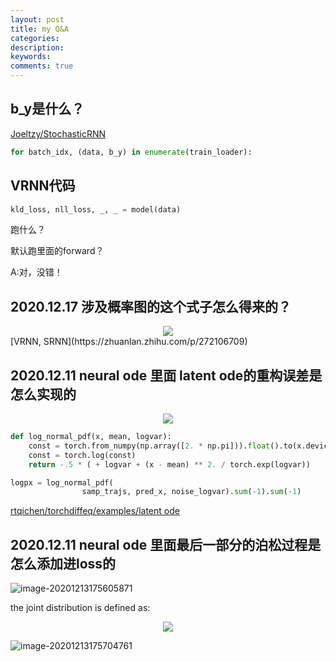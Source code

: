 ```yaml
---
layout: post
title: my Q&A
categories: 
description: 
keywords: 
comments: true
---
```

## b_y是什么？

[Joeltzy/StochasticRNN](https://github.com/Joeltzy/StochasticRNN)

```python
for batch_idx, (data, b_y) in enumerate(train_loader):   
```

## VRNN代码

```python
kld_loss, nll_loss, _, _ = model(data)
```
跑什么？

默认跑里面的forward？

A:对，没错！

## 2020.12.17 涉及概率图的这个式子怎么得来的？
<div align="center"> 
    <img src="https://MAO202012.github.io/images/2.png" style="zoom:100%" />
    
 
</div> 
[VRNN, SRNN](https://zhuanlan.zhihu.com/p/272106709)

## 2020.12.11 neural ode 里面 latent ode的重构误差是怎么实现的
<div align="center"> 
    <img src="https://MAO202012.github.io/images/1.png" style="zoom:100%" />
    
 
</div> 

```python
def log_normal_pdf(x, mean, logvar):
    const = torch.from_numpy(np.array([2. * np.pi])).float().to(x.device)
    const = torch.log(const)
    return -.5 * ( + logvar + (x - mean) ** 2. / torch.exp(logvar))

logpx = log_normal_pdf(
                samp_trajs, pred_x, noise_logvar).sum(-1).sum(-1)
```
[rtqichen/torchdiffeq/examples/latent ode](https://github.com/rtqichen/torchdiffeq)

## 2020.12.11 neural ode 里面最后一部分的泊松过程是怎么添加进loss的
![image-20201213175605871](https://RuifMaxx.github.io/images/12.14/16.png)

the joint distribution is defined as:

<div align="center"> 
    <img src="https://RuifMaxx.github.io/images/12.14/32.png" style="zoom:100%" />
    
 
</div> 


![image-20201213175704761](https://RuifMaxx.github.io/images/12.14/17.png)
